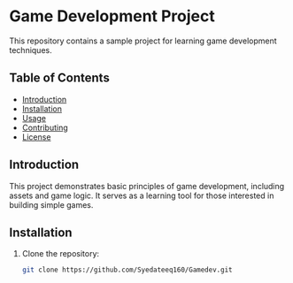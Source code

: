 # Game Development Project

This repository contains a sample project for learning game development techniques.

## Table of Contents

- [Introduction](#introduction)
- [Installation](#installation)
- [Usage](#usage)
- [Contributing](#contributing)
- [License](#license)

## Introduction

This project demonstrates basic principles of game development, including assets and game logic. It serves as a learning tool for those interested in building simple games.

## Installation

1. Clone the repository:
   ```bash
   git clone https://github.com/Syedateeq160/Gamedev.git
